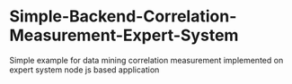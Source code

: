 # Simple-Backend-Correlation-Measurement-Expert-System
Simple example for data mining correlation measurement implemented on expert system node js based application
